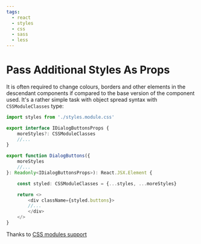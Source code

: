 ```yaml
---
tags:
  - react
  - styles
  - css
  - sass
  - less
---
```

# Pass Additional Styles As Props

It is often required to change colours, borders and other elements in the descendant components if compared to the base version of the component used. It's a rather simple task with object spread syntax with `CSSModuleClasses` type:

```typescript jsx
import styles from './styles.module.css'

export interface IDialogButtonsProps {
    moreStyles?: CSSModuleClasses
    //...
}

export function DialogButtons({
    moreStyles
    //...
}: Readonly<IDialogButtonsProps>): React.JSX.Element {

    const styled: CSSModuleClasses = {...styles, ...moreStyles}

    return <>
        <div className={styled.buttons}>
        //...
        </div>    
    </>
}    

```

Thanks to [CSS modules support](../clematis-explained/styling#css-modules-1)